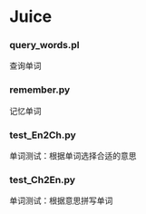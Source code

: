 # Juice

### query_words.pl
查询单词

### remember.py
记忆单词

### test_En2Ch.py
单词测试：根据单词选择合适的意思

### test_Ch2En.py
单词测试：根据意思拼写单词
